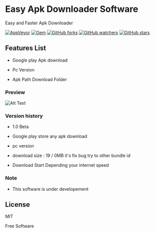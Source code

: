# Easy Apk Downloader Software
Easy and Faster Apk Downloader 


[![AppVeyor](https://img.shields.io/appveyor/ci/gruntjs/grunt.svg)](https://github.com/irshadpathan/EasyApkDownloaderSoftware)
[![Gem](https://img.shields.io/gem/dt/rails.svg)](https://github.com/irshadpathan/EasyApkDownloaderSoftware)
[![GitHub forks](https://img.shields.io/github/forks/badges/shields.svg?style=social&label=Fork)](https://github.com/irshadpathan/EasyApkDownloaderSoftware)
[![GitHub watchers](https://img.shields.io/github/watchers/badges/shields.svg?style=social&label=Watch)](https://github.com/irshadpathan/EasyApkDownloaderSoftware)
[![GitHub stars](https://img.shields.io/github/stars/badges/shields.svg?style=social&label=Stars)](https://github.com/irshadpathan/EasyApkDownloaderSoftware)


## Features List

- Google play Apk download

- Pc Version 

- Apk Path Download Folder

### Preview

![Alt Text](https://media.giphy.com/media/3o752eLBYyyjUnOYqA/giphy.gif)


### Version history

- 1.0 Beta

* Google play store any apk download 

* pc version

*  download size : 19 / 0MB it's fix bug try to other bundle id

* Download Start Depending your internet speed

### Note
* This software is under developement


License
----

MIT


Free Software

